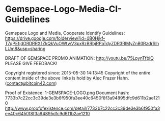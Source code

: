 # Gemspace-Logo-Media-CI-Guidelines
Gemspace Logo and Media, Cooperate Identify Guidelines:
https://drive.google.com/folderview?id=0B0Hjkf-T7qPEfjdORDRRX1ZkQkVuOWtwV3pxRzBRbjRPaTdyZDR3RlMyZnB0RzdrSlhLUm8&usp=sharing

DRAFT OF GEMSPACE PROMO ANIMATION:
http://youtu.be/75LpynTfbiQ
PLEASE GIVE FEEDBACK!


Copyright registered since: 2015-05-30 14:13:45
Copyright of the entire content inside of the above links is hold by Alec Frazer Hahn. (contact@bitcoin42.com)

Proof of Existence:
1-GEMSPACE-LOGO.png
Document hash: 7733b7c22cc3c39de3e3b6f950fa3ee40c6450f8f3a94895dfc9d611b2ae1210
http://www.proofofexistence.com/detail/7733b7c22cc3c39de3e3b6f950fa3ee40c6450f8f3a94895dfc9d611b2ae1210
